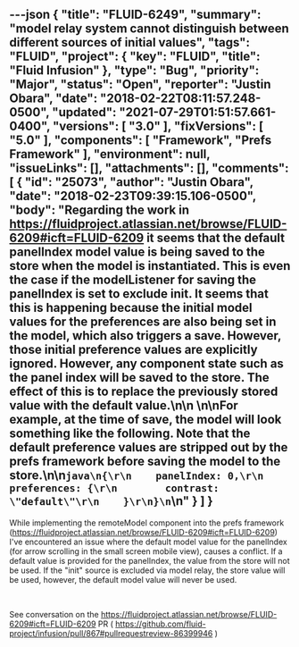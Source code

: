 ---json
{
  "title": "FLUID-6249",
  "summary": "model relay system cannot distinguish between different sources of initial values",
  "tags": "FLUID",
  "project": {
    "key": "FLUID",
    "title": "Fluid Infusion"
  },
  "type": "Bug",
  "priority": "Major",
  "status": "Open",
  "reporter": "Justin Obara",
  "date": "2018-02-22T08:11:57.248-0500",
  "updated": "2021-07-29T01:51:57.661-0400",
  "versions": [
    "3.0"
  ],
  "fixVersions": [
    "5.0"
  ],
  "components": [
    "Framework",
    "Prefs Framework"
  ],
  "environment": null,
  "issueLinks": [],
  "attachments": [],
  "comments": [
    {
      "id": "25073",
      "author": "Justin Obara",
      "date": "2018-02-23T09:39:15.106-0500",
      "body": "Regarding the work in <https://fluidproject.atlassian.net/browse/FLUID-6209#icft=FLUID-6209> it seems that the default panelIndex model value is being saved to the store when the model is instantiated. This is even the case if the modelListener for saving the panelIndex is set to exclude init. It seems that this is happening because the initial model values for the preferences are also being set in the model, which also triggers a save. However, those initial preference values are explicitly ignored. However, any component state such as the panel index will be saved to the store. The effect of this is to replace the previously stored value with the default value.\n\n \n\nFor example, at the time of save, the model will look something like the following. Note that the default preference values are stripped out by the prefs framework before saving the model to the store.\n\n```java\n{\r\n    panelIndex: 0,\r\n    preferences: {\r\n        contrast: \"default\"\r\n    }\r\n}\n```\n"
    }
  ]
}
---
While implementing the remoteModel component into the prefs framework (<https://fluidproject.atlassian.net/browse/FLUID-6209#icft=FLUID-6209>) I've encountered an issue where the default model value for the panelIndex (for arrow scrolling in the small screen mobile view), causes a conflict. If a default value is provided for the panelIndex, the value from the store will not be used. If the "init" source is excluded via model relay, the store value will be used, however, the default model value will never be used.

 

See conversation on the <https://fluidproject.atlassian.net/browse/FLUID-6209#icft=FLUID-6209> PR ( <https://github.com/fluid-project/infusion/pull/867#pullrequestreview-86399946> )

        